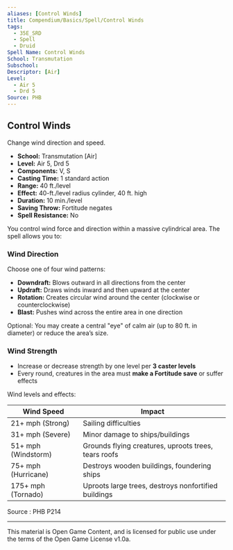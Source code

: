 ```yaml
---
aliases: [Control Winds]
title: Compendium/Basics/Spell/Control Winds
tags:
  - 35E_SRD
  - Spell
  - Druid
Spell Name: Control Winds
School: Transmutation
Subschool: 
Descriptor: [Air]
Level:
  - Air 5
  - Drd 5
Source: PHB
---
```


## Control Winds

Change wind direction and speed.

* **School:** Transmutation [Air]  
* **Level:** Air 5, Drd 5  
* **Components:** V, S  
* **Casting Time:** 1 standard action  
* **Range:** 40 ft./level  
* **Effect:** 40-ft./level radius cylinder, 40 ft. high  
* **Duration:** 10 min./level  
* **Saving Throw:** Fortitude negates  
* **Spell Resistance:** No

You control wind force and direction within a massive cylindrical area. The spell allows you to:

###  Wind Direction

Choose one of four wind patterns:
- **Downdraft:** Blows outward in all directions from the center
- **Updraft:** Draws winds inward and then upward at the center
- **Rotation:** Creates circular wind around the center (clockwise or counterclockwise)
- **Blast:** Pushes wind across the entire area in one direction

Optional: You may create a central "eye" of calm air (up to 80 ft. in diameter) or reduce the area’s size.

###  Wind Strength

- Increase or decrease strength by one level per **3 caster levels**
- Every round, creatures in the area must **make a Fortitude save** or suffer effects

Wind levels and effects:

| Wind Speed       | Impact                                                  |
|------------------|----------------------------------------------------------|
| 21+ mph (Strong) | Sailing difficulties                                     |
| 31+ mph (Severe) | Minor damage to ships/buildings                         |
| 51+ mph (Windstorm)| Grounds flying creatures, uproots trees, tears roofs |
| 75+ mph (Hurricane)| Destroys wooden buildings, foundering ships           |
| 175+ mph (Tornado)| Uproots large trees, destroys nonfortified buildings   |

Source : PHB P214

---

This material is Open Game Content, and is licensed for public use under  
the terms of the Open Game License v1.0a.
